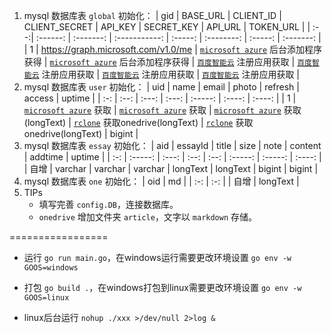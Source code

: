 1. mysql 数据库表 `global` 初始化：
   | gid | BASE_URL | CLIENT_ID | CLIENT_SECRET | API_KEY | SECRET_KEY | API_URL | TOKEN_URL |
   | :--:| :------: | :-------: | :-----------: | :-----: | :--------: | :-----: | :-------: |
   | 1 | https://graph.microsoft.com/v1.0/me | [`microsoft azure`](https://portal.azure.com/) 后台添加程序获得 | [`microsoft azure`](https://portal.azure.com/) 后台添加程序获得 | [`百度智能云`](https://cloud.baidu.com/) 注册应用获取 | [`百度智能云`](https://cloud.baidu.com/) 注册应用获取 | [`百度智能云`](https://cloud.baidu.com/) 注册应用获取 | [`百度智能云`](https://cloud.baidu.com/) 注册应用获取 |
2. mysql 数据库表 `user` 初始化：
   | uid | name | email | photo | refresh | access | uptime |
   | :-: | :--: | :---: | :---: | :-----: | :----: | :----: |
   | 1 | [`microsoft azure`](https://portal.azure.com/) 获取 | [`microsoft azure`](https://portal.azure.com/) 获取 | [`microsoft azure`](https://portal.azure.com/) 获取(longText) | [`rclone`](https://rclone.org/) 获取onedrive(longText) | [`rclone`](https://rclone.org/) 获取onedrive(longText) | bigint |
3. mysql 数据库表 `essay` 初始化：
   | aid | essayId | title | size | note | content | addtime | uptime |
   | :-: | :-----: | :---: | :--: | :--: | :-----: | :-----: | :----: |
   | 自增 | varchar | varchar | varchar | longText | longText | bigint | bigint |
4. mysql 数据库表 `one` 初始化：
   | oid | md |
   | :-: | :-: |
   | 自增 | longText |
5. TIPs
   - 填写完善 `config.DB`，连接数据库。
   - `onedrive` 增加文件夹 `article`，文字以 `markdown` 存储。

=================
- 运行 `go run main.go`，在windows运行需要更改环境设置 `go env -w GOOS=windows`  

- 打包 `go build .`，在windows打包到linux需要更改环境设置 `go env -w GOOS=linux`  

- linux后台运行 `nohup ./xxx >/dev/null 2>log &`